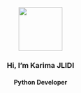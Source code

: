 <div id="header" align="center">
  <img src="https://media.giphy.com/media/HscDLzkO8EOTmgkhQP/giphy.gif" width="100"/><br>
  <h3>  Hi, I’m Karima JLIDI  </h3>
  <h4> Python Developer </h4>
</div>

